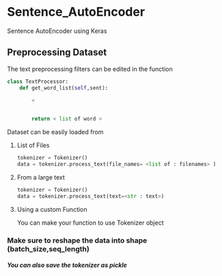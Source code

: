 # Sentence_AutoEncoder
Sentence AutoEncoder using Keras

## Preprocessing Dataset

The text preprocessing filters can be edited in the function 

```python
class TextProcessor:
    def get_word_list(self,sent):

        < 
            

        return < list of word >

```


Dataset can be easily loaded from 

1. List of Files

    ```python
    tokenizer = Tokenizer()
    data = tokenizer.process_text(file_names= <list of : filenames> )

    ```
2. From a large text

    ```python
    tokenizer = Tokenizer()
    data = tokenizer.process_text(text=<str : text>)
    ```

3. Using a custom Function

    You can make your function to use Tokenizer object


### Make sure to reshape the data into shape (batch_size,seq_length)
##### You can also save the tokenizer as pickle 



